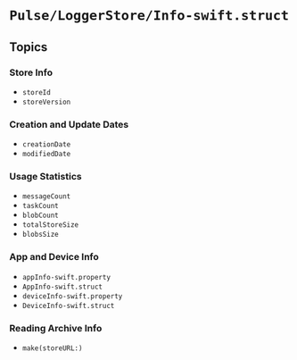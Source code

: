 # ``Pulse/LoggerStore/Info-swift.struct``

## Topics

### Store Info

- ``storeId``
- ``storeVersion``

### Creation and Update Dates

- ``creationDate``
- ``modifiedDate``

### Usage Statistics

- ``messageCount``
- ``taskCount``
- ``blobCount``
- ``totalStoreSize``
- ``blobsSize``

### App and Device Info

- ``appInfo-swift.property``
- ``AppInfo-swift.struct``
- ``deviceInfo-swift.property``
- ``DeviceInfo-swift.struct``

### Reading Archive Info

- ``make(storeURL:)``
